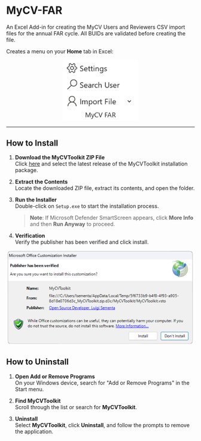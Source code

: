 # MyCV-FAR

An Excel Add-in for creating the MyCV Users and Reviewers CSV import files for the annual FAR cycle. All BUIDs are validated before creating the file.

Creates a menu on your **Home** tab in Excel:

<div align="center">
<img src="images/Menu.png" alt="Screenshot"  width="200">
</div>

---

## How to Install

1. **Download the MyCVToolkit ZIP File**  
   Click [here](https://github.com/lsementa/MyCV-FAR/releases) and select the latest release of the MyCVToolkit installation package.

2. **Extract the Contents**  
   Locate the downloaded ZIP file, extract its contents, and open the folder.

3. **Run the Installer**  
   Double-click on `Setup.exe` to start the installation process.  
   > **Note**: If Microsoft Defender SmartScreen appears, click **More Info** and then **Run Anyway** to proceed.

4. **Verification**  
   Verify the publisher has been verified and click install.

<div align="center">
  <img src="images/Install.png" alt="Screenshot of installation process" width="500">
</div>

## How to Uninstall

1. **Open Add or Remove Programs**  
   On your Windows device, search for "Add or Remove Programs" in the Start menu.

2. **Find MyCVToolkit**  
   Scroll through the list or search for **MyCVToolkit**.

3. **Uninstall**  
   Select **MyCVToolkit**, click **Uninstall**, and follow the prompts to remove the application.
